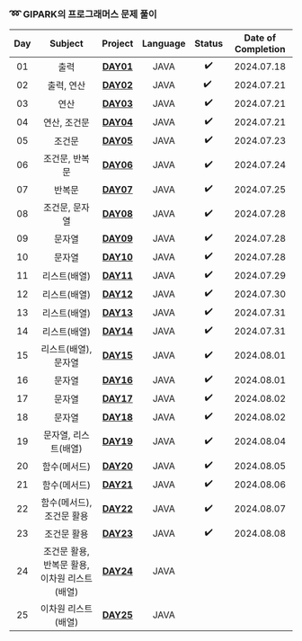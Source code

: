 ### ➿ GIPARK의 프로그래머스 문제 풀이

| Day |           Subject           |          Project           | Language | Status | Date of Completion |
|:---:|:---------------------------:|:--------------------------:|:--------:|:------:|:------------------:|
| 01  |             출력              | **[DAY01](./basic/Day01)** |   JAVA   |   ✔️   |     2024.07.18     |
| 02  |           출력, 연산            | **[DAY02](./basic/Day02)** |   JAVA   | ️✔️ ️  |     2024.07.21     |
| 03  |             연산              | **[DAY03](./basic/Day03)** |   JAVA   |   ✔️   |     2024.07.21     |
| 04  |           연산, 조건문           | **[DAY04](./basic/Day04)** |   JAVA   |   ✔️   |     2024.07.21     |
| 05  |             조건문             | **[DAY05](./basic/Day05)** |   JAVA   |   ✔️   |     2024.07.23     |
| 06  |          조건문, 반복문           | **[DAY06](./basic/Day06)** |   JAVA   |   ✔️   |     2024.07.24     |
| 07  |             반복문             | **[DAY07](./basic/Day07)** |   JAVA   |   ✔️   |     2024.07.25     |
| 08  |          조건문, 문자열           | **[DAY08](./basic/Day08)** |   JAVA   |   ✔️   |     2024.07.28     |
| 09  |             문자열             | **[DAY09](./basic/Day09)** |   JAVA   |   ✔️   |     2024.07.28     |
| 10  |             문자열             | **[DAY10](./basic/Day10)** |   JAVA   |   ✔️   |     2024.07.28     |
| 11  |           리스트(배열)           | **[DAY11](./basic/Day11)** |   JAVA   |   ✔️   |     2024.07.29     |
| 12  |           리스트(배열)           | **[DAY12](./basic/Day12)** |   JAVA   |   ✔️   |     2024.07.30     |
| 13  |           리스트(배열)           | **[DAY13](./basic/Day13)** |   JAVA   |   ✔️   |     2024.07.31     |
| 14  |           리스트(배열)           | **[DAY14](./basic/Day14)** |   JAVA   |   ✔️   |     2024.07.31     |
| 15  |        리스트(배열), 문자열         | **[DAY15](./basic/Day15)** |   JAVA   |   ✔️   |     2024.08.01     |
| 16  |             문자열             | **[DAY16](./basic/Day16)** |   JAVA   |   ✔️   |     2024.08.01     |
| 17  |             문자열             | **[DAY17](./basic/Day17)** |   JAVA   |   ✔️   |     2024.08.02     |
| 18  |             문자열             | **[DAY18](./basic/Day18)** |   JAVA   |   ✔️   |     2024.08.02     |
| 19  |        문자열, 리스트(배열)         | **[DAY19](./basic/Day19)** |   JAVA   |  ✔️️   |     2024.08.04     |
| 20  |           함수(메서드)           | **[DAY20](./basic/Day20)** |   JAVA   |  ✔️️   |     2024.08.05     |
| 21  |           함수(메서드)           | **[DAY21](./basic/Day21)** |   JAVA   |  ✔️️   |     2024.08.06     |
| 22  |       함수(메서드), 조건문 활용       | **[DAY22](./basic/Day22)** |   JAVA   |  ✔️️   |     2024.08.07     |
| 23  |           조건문 활용            | **[DAY23](./basic/Day23)** |   JAVA   |  ✔️️   |     2024.08.08     |
| 24  | 조건문 활용, 반복문 활용, 이차원 리스트(배열) | **[DAY24](./basic/Day24)** |   JAVA   |        |                    |
| 25  |         이차원 리스트(배열)         | **[DAY25](./basic/Day25)** |   JAVA   |        |                    |
